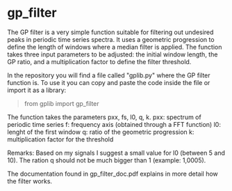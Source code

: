 # gp_filter
The GP filter is a very simple function suitable for filtering out undesired peaks in periodic time series spectra. It uses a geometric progression to define the length of windows where a median filter is applied. The function takes three input parameters to be adjusted: the initial window length, the GP ratio, and a multiplication factor to define the filter threshold.


In the repository you will find a file called "gplib.py" where the GP filter function is. To use it you can copy and paste the code inside the file or import it as a library:

> from gplib import gp_filter

The function takes the parameters pxx, fs, l0, q, k.
  pxx: spectrum of periodic time series
  f: frequency axis (obtained through a FFT function)
  l0: lenght of the first window
  q: ratio of the geometric progression
  k: multiplication factor for the threshold

Remarks: Based on my signals I suggest a small value for l0 (between 5 and 10). The ration q should not be much bigger than 1 (example: 1,0005).

The documentation found in gp_filter_doc.pdf explains in more detail how the filter works.
